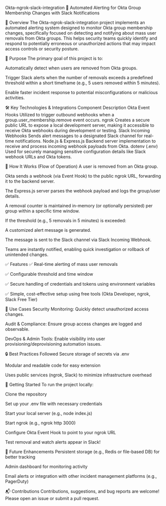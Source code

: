 Okta-ngrok-slack-integration 🚀
Automated Alerting for Okta Group Membership Changes with Slack Notifications

📌 Overview
The Okta-ngrok-slack-integration project implements an automated alerting system designed to monitor Okta group membership changes, specifically focused on detecting and notifying about mass user removals from Okta groups. This helps security teams quickly identify and respond to potentially erroneous or unauthorized actions that may impact access controls or security posture.

🎯 Purpose
The primary goal of this project is to:

Automatically detect when users are removed from Okta groups.

Trigger Slack alerts when the number of removals exceeds a predefined threshold within a short timeframe (e.g., 5 users removed within 5 minutes).

Enable faster incident response to potential misconfigurations or malicious activities.

🛠️ Key Technologies & Integrations
Component	Description
Okta Event Hooks	Utilized to trigger outbound webhooks when a group.user_membership.remove event occurs.
ngrok	Creates a secure public URL to expose a local development server, making it accessible to receive Okta webhooks during development or testing.
Slack Incoming Webhooks	Sends alert messages to a designated Slack channel for real-time notifications.
Node.js & Express.js	Backend server implementation to receive and process incoming webhook payloads from Okta.
dotenv (.env)	Used for securely managing sensitive configuration details like Slack webhook URLs and Okta tokens.

🔁 How It Works (Flow of Operation)
A user is removed from an Okta group.

Okta sends a webhook (via Event Hook) to the public ngrok URL, forwarding it to the backend server.

The Express.js server parses the webhook payload and logs the group/user details.

A removal counter is maintained in-memory (or optionally persisted) per group within a specific time window.

If the threshold (e.g., 5 removals in 5 minutes) is exceeded:

A customized alert message is generated.

The message is sent to the Slack channel via Slack Incoming Webhook.

Teams are instantly notified, enabling quick investigation or rollback of unintended changes.

✅ Features
✅ Real-time alerting of mass user removals

✅ Configurable threshold and time window

✅ Secure handling of credentials and tokens using environment variables

✅ Simple, cost-effective setup using free tools (Okta Developer, ngrok, Slack Free Tier)

📂 Use Cases
Security Monitoring: Quickly detect unauthorized access changes.

Audit & Compliance: Ensure group access changes are logged and observable.

DevOps & Admin Tools: Enable visibility into user provisioning/deprovisioning automation issues.

🔒 Best Practices Followed
Secure storage of secrets via .env

Modular and readable code for easy extension

Uses public services (ngrok, Slack) to minimize infrastructure overhead

🚀 Getting Started
To run the project locally:

Clone the repository

Set up your .env file with necessary credentials

Start your local server (e.g., node index.js)

Start ngrok (e.g., ngrok http 3000)

Configure Okta Event Hook to point to your ngrok URL

Test removal and watch alerts appear in Slack!

📎 Future Enhancements
Persistent storage (e.g., Redis or file-based DB) for better tracking

Admin dashboard for monitoring activity

Email alerts or integration with other incident management platforms (e.g., PagerDuty)

📬 Contributions
Contributions, suggestions, and bug reports are welcome! Please open an issue or submit a pull request.
